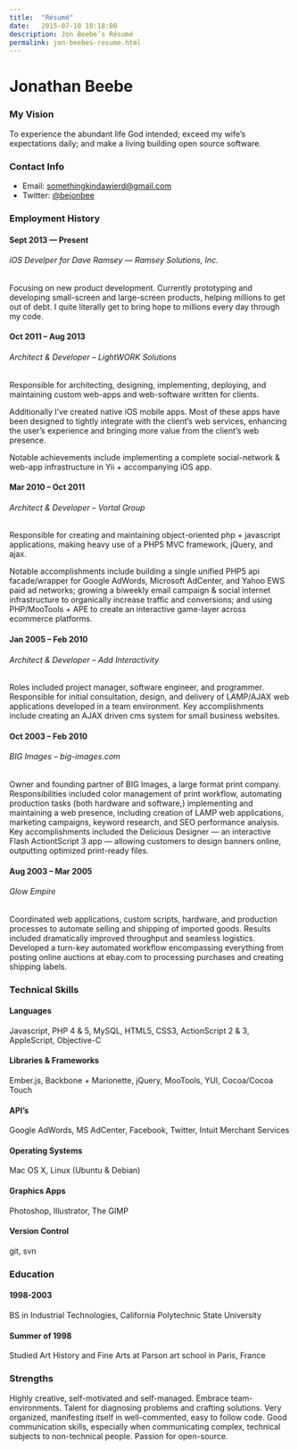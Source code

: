 ```yaml
---
title:  "Résumé"
date:   2015-07-10 10:18:00
description: Jon Beebe’s Résumé
permalink: jon-beebes-resume.html
---
```


# Jonathan Beebe

### My Vision

To experience the abundant life God intended; exceed my wife’s expectations daily; and make a living building open source software.


### Contact Info

- Email: somethingkindawierd@gmail.com
- Twitter: [@bejonbee](http://twitter.com/bejonbee "Jon Beebe on Twitter")

### Employment History

#### Sept 2013 — Present

###### iOS Develper for Dave Ramsey — Ramsey Solutions, Inc.

Focusing on new product development. Currently prototyping and developing small-screen and large-screen products, helping millions to get out of debt. I quite literally get to bring hope to millions every day through my code.

#### Oct 2011 – Aug 2013

###### Architect & Developer – LightWORK Solutions

Responsible for architecting, designing, implementing, deploying, and maintaining
custom web-apps and web-software written for clients.

Additionally I’ve created native iOS mobile apps. Most of these apps have been
designed to tightly integrate with the client’s web services, enhancing the user’s
experience and bringing more value from the client’s web presence.

Notable achievements include implementing a complete social-network & web-app infrastructure in Yii + accompanying iOS app.

#### Mar 2010 – Oct 2011

###### Architect & Developer – Vortal Group

Responsible for creating and maintaining object-oriented php + javascript applications,
making heavy use of a PHP5 MVC framework, jQuery, and ajax.

Notable accomplishments include building a single unified PHP5 api facade/wrapper for
Google AdWords, Microsoft AdCenter, and Yahoo EWS paid ad networks; growing a biweekly
email campaign & social internet infrastructure to organically increase traffic and conversions; and using PHP/MooTools + APE to create an interactive game-layer across
ecommerce platforms.

#### Jan 2005 – Feb 2010

###### Architect & Developer – Add Interactivity

Roles included project manager, software engineer, and programmer. Responsible for initial consultation, design, and delivery of LAMP/AJAX web applications developed in a team environment. Key accomplishments include creating an AJAX driven cms system for small business websites.

#### Oct 2003 – Feb 2010

###### BIG Images – big-images.com

Owner and founding partner of BIG Images, a large format print company. Responsibilities included color management of print workflow, automating production tasks (both hardware and software,) implementing and maintaining a web presence, including creation of LAMP web applications, marketing campaigns, keyword research, and SEO performance analysis. Key accomplishments included the Delicious Designer — an interactive Flash ActiontScript 3 app — allowing customers to design banners online, outputting optimized print-ready files.

#### Aug 2003 – Mar 2005

###### Glow Empire

Coordinated web applications, custom scripts, hardware, and production processes to automate selling and shipping of imported goods. Results included dramatically improved throughput and seamless logistics. Developed a turn-key automated workflow encompassing everything from posting online auctions at ebay.com to processing purchases and creating shipping labels.

### Technical Skills

#### Languages

Javascript, PHP 4 & 5, MySQL, HTML5, CSS3, ActionScript 2 & 3, AppleScript, Objective-C

#### Libraries & Frameworks

Ember.js, Backbone + Marionette, jQuery, MooTools, YUI, Cocoa/Cocoa Touch

#### API’s

Google AdWords, MS AdCenter, Facebook, Twitter, Intuit Merchant Services

#### Operating Systems

Mac OS X, Linux (Ubuntu & Debian)

#### Graphics Apps

Photoshop, Illustrator, The GIMP

#### Version Control

git, svn

### Education

#### 1998-2003

BS in Industrial Technologies, California Polytechnic State University

#### Summer of 1998

Studied Art History and Fine Arts at Parson art school in Paris, France

### Strengths

Highly creative, self-motivated and self-managed. Embrace team-environments. Talent for diagnosing problems and crafting solutions. Very organized, manifesting itself in well-commented, easy to follow code. Good communication skills, especially when communicating complex, technical subjects to non-technical people. Passion for open-source.
